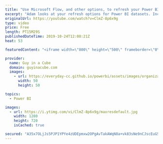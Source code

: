 ```yaml
---
title: "Use Microsoft Flow, and other options, to refresh your Power BI dataset"
excerpt: "Adam looks at your refresh options for Power BI datasets. Including Microsoft Flow!   https://powerbi.microsoft.com/en-us/blog/refresh-your-power-bi-dataset-using-microsoft-flow/  Guy in a Cube courses: https://guyinacu.be/courses  ******** LET'S CONNECT! ********  -- http://twitter.com/guyinacube --"
originalUrl: https://youtube.com/watch?v=ClmZ-8p6x9g
type: video
price: Free
length: PT15M29S
publishedDateTime: 2019-10-24T12:08:21Z
heat: 53

featuredContent: "<iframe width=\"800\" height=\"500\" frameborder=\"0\" src=\"https://www.youtube.com/embed/ClmZ-8p6x9g\" allow=\"accelerometer; autoplay; encrypted-media; gyroscope; picture-in-picture\" allowfullscreen></iframe>"

provider:
  name: Guy in a Cube
  domain: guyinacube.com
  images:
    - url: https://everyday-cc.github.io/powerbi/assets/images/organizations/guyinacube.com-50x50.jpg
      width: 50
      height: 50

topics:
  - Power BI

images:
  - url: https://i.ytimg.com/vi/ClmZ-8p6x9g/maxresdefault.jpg
    width: 1280
    height: 720
    isCached: true

secured: "A35x7OLjJs5PJP1YPYe4zUDEpmxw2OPgAvTakAWqN8a+vk83sNe9nCJscEuG5Jm+UVaOtxX2SmrxqMEFSXuthGIO0VykjOnHETFxZl5mZcEd7ZDrFFC6o6+wBe6DByUNpcABJ8SX+6bMifRjtUcwXlTn0O73fnQMC++ji73FMNvzFAZio9Y2s4cFFCZ7bmk1PtWXXHkGs2TcGSYb4EiQnroX3+2RC06qdPRkNWQRmzinyPaoPti4WiakkonIqzWKMvHlIKWVPQ//smIc3xBnORR5ueUsCjSD0xLDdXmgY6LjpqqXGH7w8TqyMThCPetGJZ7Xcp0/LoNGKbcsY5BHMCWppRPgh0iWUPrLGXvffRU3AxvUHhBRZgZcip+1GUa7ZaxdgGK/8rI58m4VCcQlniuvPLHE+p7jxY1WKwkUDOlIdzXv1UiaU6dFo1LtIXYS;RtzDx2amL/Do7UgB4glTqg=="
---
```


